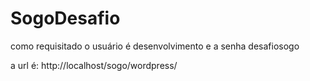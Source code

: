 # SogoDesafio


como requisitado o usuário é desenvolvimento 
e a senha desafiosogo

a url é: http://localhost/sogo/wordpress/
